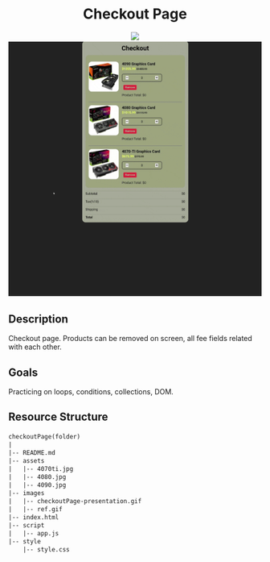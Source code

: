 <div align=center>
	<h1>Checkout Page</h1>
</div>

<div align="center">
	<a href="https://ehkarabas.github.io/js-exercises/interactiveJSexercises/checkoutPage/">
		<img src="https://img.shields.io/badge/live-%23.svg?&style=for-the-badge&logo=www&logoColor=white%22&color=black">
	</a>
	<br>
	<img src="./images/checkoutPage-presentation.gif"/>
</div>

## Description

Checkout page. Products can be removed on screen, all fee fields related with each other.

## Goals

Practicing on loops, conditions, collections, DOM.


## Resource Structure 

```
checkoutPage(folder)
|
|-- README.md
|-- assets
|   |-- 4070ti.jpg
|   |-- 4080.jpg
|   |-- 4090.jpg
|-- images
|   |-- checkoutPage-presentation.gif
|   |-- ref.gif
|-- index.html
|-- script
|   |-- app.js
|-- style
    |-- style.css
```


